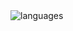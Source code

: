 <!-- <img align="right" alt="stats" src="https://github-readme-stats.vercel.app/api?username=cyberpoetry17&theme=blue-green"/>  -->
 <img align="left" alt="languages" src="https://github-readme-stats.vercel.app/api/top-langs/?username=cyberpoetry17&theme=blue-green"/>

